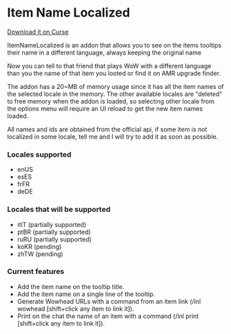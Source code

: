# Item Name Localized

[Download it on Curse](https://mods.curse.com/addons/wow/item-name-localized)

ItemNameLocalized is an addon that allows you to see on the items tooltips their name in a different language, always keeping the original name

Now you can tell to that friend that plays WoW with a different language than you  the name of that item you looted or find it on AMR upgrade finder.

The addon has a 20~MB of memory usage since it has all the item names of the selected locale in the memory. The other available locales are "deleted" to free memory when the addon is loaded, so selecting other locale from the options menu will require an UI reload to get the new item names loaded.

All names and ids are obtained from the official api, if some item is not localized in some locale, tell me and I will try to add it as soon as possible.

### Locales supported
* enUS
* esES
* frFR
* deDE

### Locales that will be supported
* itIT (partially supported)
* ptBR (partially supported)
* ruRU (partially supported)
* koKR (pending)
* zhTW (pending)

### Current features
* Add the item name on the tooltip title.
* Add the item name on a single line of the tooltip.
* Generate Wowhead URLs with a command from an item link (/inl wowhead [shift+click any item to link it]).
* Print on the chat the name of an item with a command (/inl print [shift+click any item to link it]).

